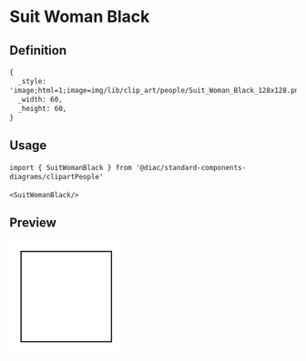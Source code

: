 # Suit Woman Black

## Definition

```
{
  _style: 'image;html=1;image=img/lib/clip_art/people/Suit_Woman_Black_128x128.pngstrokeColor=none;',
  _width: 60,
  _height: 60,
}
```

## Usage

```
import { SuitWomanBlack } from '@diac/standard-components-diagrams/clipartPeople'

<SuitWomanBlack/>
```

## Preview

<img src="./suit-woman-black.png" width="200"/>
